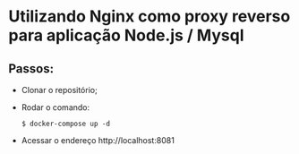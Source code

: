 # Utilizando Nginx como proxy reverso para aplicação Node.js / Mysql

## Passos:

- Clonar o repositório;
- Rodar o comando:

    ```$ docker-compose up -d```

- Acessar o endereço http://localhost:8081